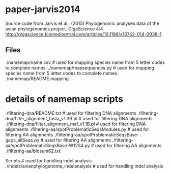 # paper-jarvis2014
Source code from Jarvis et al., (2015) Phylogenomic analyses data of the avian phylogenomics project. GigaScience 4:4 http://gigascience.biomedcentral.com/articles/10.1186/s13742-014-0038-1

Files
-----
./namemap/name.csv # used for mapping species name from 5 letter codes to complete names.
./namemap/mapsequences.py # used for mapping species name from 5 letter codes to complete names.
./namemap/README.mapping

 # details of namemap scripts
./filtering-dna/README.txt # used for filtering DNA alignments
./filtering-dna/filter_alignment_fasta_v1.3B.pl # used for filtering DNA alignments
./filtering-dna/filter_alignment_maf_v1.1B.pl # used for filtering DNA alignments
./filtering-aa/spotProblematicSeqsModules.py # used for filtering AA alignments
./filtering-aa/spotProblematicSeqsBase-gaps_allSeqs.py # used for filtering AA alignments
./filtering-aa/spotProblematicSeqsBase-W12S4.py # used for filtering AA alignments
./filtering-aa/blosum62.txt

Scripts # used for handling indel analysis
./indels/avianphylogenome_indelanalysis # used for handling indel analysis
